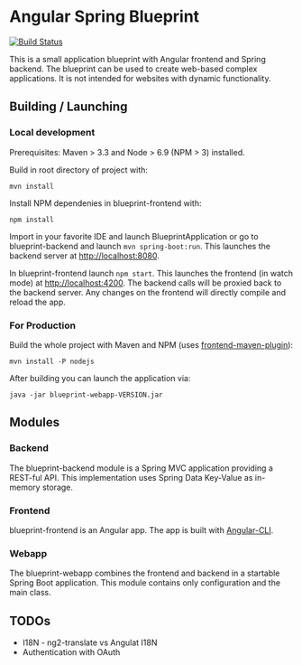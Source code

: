 # Angular Spring Blueprint

[![Build Status](https://travis-ci.org/porscheinformatik/angular-spring-blueprint.svg?branch=master)](https://travis-ci.org/porscheinformatik/angular-spring-blueprint)

This is a small application blueprint with Angular frontend and Spring backend. 
The blueprint can be used to create web-based complex applications. It is not 
intended for websites with dynamic functionality.

## Building / Launching

### Local development

Prerequisites: Maven > 3.3 and Node > 6.9 (NPM > 3) installed.
 
Build in root directory of project with:

    mvn install

Install NPM dependenies in blueprint-frontend with:

    npm install

Import in your favorite IDE and launch BlueprintApplication or go to 
blueprint-backend and launch `mvn spring-boot:run`. This launches the backend 
server at [http://localhost:8080](http://localhost:8080).

In blueprint-frontend launch `npm start`. This launches the frontend (in watch mode) at 
[http://localhost:4200](http://localhost:4200). The backend calls will be proxied 
back to the backend server. Any changes on the frontend will directly compile and
reload the app.

### For Production

Build the whole project with Maven and NPM (uses 
[frontend-maven-plugin](https://github.com/eirslett/frontend-maven-plugin)):

    mvn install -P nodejs

After building you can launch the application via:

    java -jar blueprint-webapp-VERSION.jar


## Modules

### Backend

The blueprint-backend module is a Spring MVC application providing a REST-ful API.
This implementation uses Spring Data Key-Value as in-memory storage.

### Frontend

blueprint-frontend is an Angular app. The app is built with 
[Angular-CLI](https://github.com/angular/angular-cli).

### Webapp

The blueprint-webapp combines the frontend and backend in a startable Spring Boot
application. This module contains only configuration and the main class.

## TODOs

 * I18N - ng2-translate vs Angulat I18N
 * Authentication with OAuth
